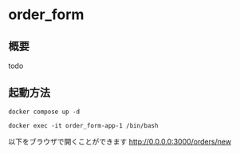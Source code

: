 # order_form

## 概要
todo

## 起動方法
```
docker compose up -d

docker exec -it order_form-app-1 /bin/bash
```

以下をブラウザで開くことができます
http://0.0.0.0:3000/orders/new